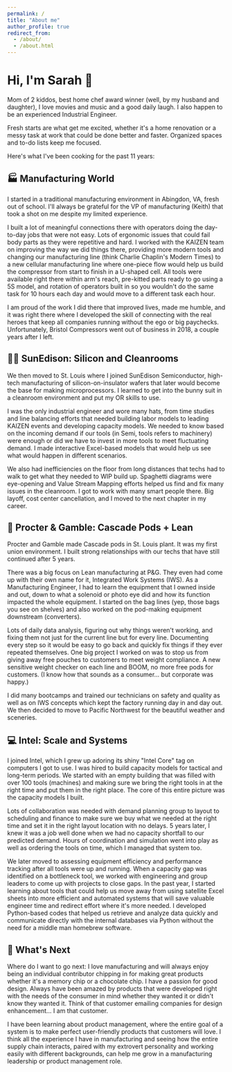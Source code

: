```yaml
---
permalink: /
title: "About me"
author_profile: true
redirect_from: 
  - /about/
  - /about.html
---
```

# Hi, I'm Sarah 👋

Mom of 2 kiddos, best home chef award winner (well, by my husband and daughter), I love movies and music and a good daily laugh. I also happen to be an experienced Industrial Engineer.

Fresh starts are what get me excited, whether it's a home renovation or a messy task at work that could be done better and faster. Organized spaces and to-do lists keep me focused.

Here's what I've been cooking for the past 11 years:

## 🏭 Manufacturing World

I started in a traditional manufacturing environment in Abingdon, VA, fresh out of school. I'll always be grateful for the VP of manufacturing (Keith) that took a shot on me despite my limited experience.

I built a lot of meaningful connections there with operators doing the day-to-day jobs that were not easy. Lots of ergonomic issues that could fail body parts as they were repetitive and hard. I worked with the KAIZEN team on improving the way we did things there, providing more modern tools and changing our manufacturing line (think Charlie Chaplin's Modern Times) to a new cellular manufacturing line where one-piece flow would help us build the compressor from start to finish in a U-shaped cell. All tools were available right there within arm's reach, pre-kitted parts ready to go using a 5S model, and rotation of operators built in so you wouldn't do the same task for 10 hours each day and would move to a different task each hour.

I am proud of the work I did there that improved lives, made me humble, and it was right there where I developed the skill of connecting with the real heroes that keep all companies running without the ego or big paychecks. Unfortunately, Bristol Compressors went out of business in 2018, a couple years after I left.

## 👩‍🔬 SunEdison: Silicon and Cleanrooms

We then moved to St. Louis where I joined SunEdison Semiconductor, high-tech manufacturing of silicon-on-insulator wafers that later would become the base for making microprocessors. I learned to get into the bunny suit in a cleanroom environment and put my OR skills to use.

I was the only industrial engineer and wore many hats, from time studies and line balancing efforts that needed building labor models to leading KAIZEN events and developing capacity models. We needed to know based on the incoming demand if our tools (in Semi, tools refers to machinery) were enough or did we have to invest in more tools to meet fluctuating demand. I made interactive Excel-based models that would help us see what would happen in different scenarios.

We also had inefficiencies on the floor from long distances that techs had to walk to get what they needed to WIP build up. Spaghetti diagrams were eye-opening and Value Stream Mapping efforts helped us find and fix many issues in the cleanroom. I got to work with many smart people there. Big layoff, cost center cancellation, and I moved to the next chapter in my career.

## 🧼 Procter & Gamble: Cascade Pods + Lean

Procter and Gamble made Cascade pods in St. Louis plant. It was my first union environment. I built strong relationships with our techs that have still continued after 5 years.

There was a big focus on Lean manufacturing at P&G. They even had come up with their own name for it, Integrated Work Systems (IWS). As a Manufacturing Engineer, I had to learn the equipment that I owned inside and out, down to what a solenoid or photo eye did and how its function impacted the whole equipment. I started on the bag lines (yep, those bags you see on shelves) and also worked on the pod-making equipment downstream (converters).

Lots of daily data analysis, figuring out why things weren't working, and fixing them not just for the current line but for every line. Documenting every step so it would be easy to go back and quickly fix things if they ever repeated themselves. One big project I worked on was to stop us from giving away free pouches to customers to meet weight compliance. A new sensitive weight checker on each line and BOOM, no more free pods for customers. (I know how that sounds as a consumer... but corporate was happy.)

I did many bootcamps and trained our technicians on safety and quality as well as on IWS concepts which kept the factory running day in and day out. We then decided to move to Pacific Northwest for the beautiful weather and sceneries.

## 💻 Intel: Scale and Systems

I joined Intel, which I grew up adoring its shiny "Intel Core" tag on computers I got to use. I was hired to build capacity models for tactical and long-term periods. We started with an empty building that was filled with over 100 tools (machines) and making sure we bring the right tools in at the right time and put them in the right place. The core of this entire picture was the capacity models I built.

Lots of collaboration was needed with demand planning group to layout to scheduling and finance to make sure we buy what we needed at the right time and set it in the right layout location with no delays. 5 years later, I knew it was a job well done when we had no capacity shortfall to our predicted demand. Hours of coordination and simulation went into play as well as ordering the tools on time, which I managed that system too.

We later moved to assessing equipment efficiency and performance tracking after all tools were up and running. When a capacity gap was identified on a bottleneck tool, we worked with engineering and group leaders to come up with projects to close gaps. In the past year, I started learning about tools that could help us move away from using satellite Excel sheets into more efficient and automated systems that will save valuable engineer time and redirect effort where it's more needed. I developed Python-based codes that helped us retrieve and analyze data quickly and communicate directly with the internal databases via Python without the need for a middle man homebrew software.

## 🚀 What's Next

Where do I want to go next: I love manufacturing and will always enjoy being an individual contributor chipping in for making great products whether it's a memory chip or a chocolate chip. I have a passion for good design. Always have been amazed by products that were developed right with the needs of the consumer in mind whether they wanted it or didn't know they wanted it. Think of that customer emailing companies for design enhancement... I am that customer.

I have been learning about product management, where the entire goal of a system is to make perfect user-friendly products that customers will love. I think all the experience I have in manufacturing and seeing how the entire supply chain interacts, paired with my extrovert personality and working easily with different backgrounds, can help me grow in a manufacturing leadership or product management role.